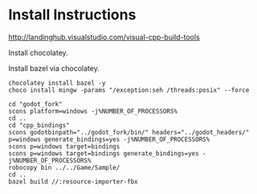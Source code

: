 # Install Instructions

http://landinghub.visualstudio.com/visual-cpp-build-tools

Install chocolatey.

Install bazel via chocolatey.

```
chocolatey install bazel -y
choco install mingw -params "/exception:seh /threads:posix" --force
```

```
cd "godot_fork"
scons platform=windows -j%NUMBER_OF_PROCESSORS%
cd ..
cd "cpp_bindings"
scons godotbinpath="../godot_fork/bin/" headers="../godot_headers/" p=windows generate_bindings=yes -j%NUMBER_OF_PROCESSORS%
scons p=windows target=bindings
scons p=windows target=bindings generate_bindings=yes -j%NUMBER_OF_PROCESSORS%
robocopy bin ../../Game/Sample/
cd ..
bazel build //:resource-importer-fbx
```
